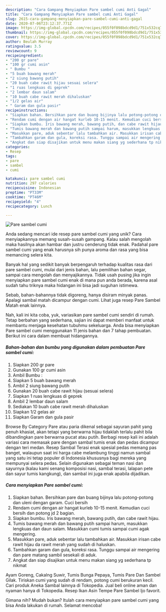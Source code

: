 ```yaml
---
description: "Cara Gampang Menyiapkan Pare sambel cumi Anti Gagal"
title: "Cara Gampang Menyiapkan Pare sambel cumi Anti Gagal"
slug: 2615-cara-gampang-menyiapkan-pare-sambel-cumi-anti-gagal
date: 2020-07-06T23:12:37.771Z
image: https://img-global.cpcdn.com/recipes/055f0f098bdcd9d1/751x532cq70/pare-sambel-cumi-foto-resep-utama.jpg
thumbnail: https://img-global.cpcdn.com/recipes/055f0f098bdcd9d1/751x532cq70/pare-sambel-cumi-foto-resep-utama.jpg
cover: https://img-global.cpcdn.com/recipes/055f0f098bdcd9d1/751x532cq70/pare-sambel-cumi-foto-resep-utama.jpg
author: Beulah Murray
ratingvalue: 3.5
reviewcount: 9
recipeingredient:
- "200 gr pare"
- "100 gr cumi asin"
- " Bumbu "
- "5 buah bawang merah"
- "2 siung bawang putih"
- "20 buah cabe rawit hijau sesuai selera"
- "1 ruas lengkuas di geprek"
- "2 lembar daun salam"
- "10 buah cabe rawit merah dihaluskan"
- "1/2 gelas air"
- " Garam dan gula pasir"
recipeinstructions:
- "Siapkan bahan. Bersihkan pare dan buang bijinya lalu potong-potong dan uleni dengan garam. Cuci bersih"
- "Rendam cumi dengan air hangat kurleb 10-15 menit. Kemudian cuci bersih dan potong jd 2 bagian."
- "Siapkan bumbu. Iris bawang merah, bawang putih, dan cabe rawit hijau."
- "Tumis bawang merah dan bawang putih sampai harum, masukkan lengkuas dan daun salam. Masukkan cumi tumis sampai cumi agak mengering."
- "Masukkan pare, aduk sebentar lalu tambahkan air. Masukkan irisan cabe rawit hijau da rawit merah yang sudah di haluskan."
- "Tambahkan garam dan gula, koreksi rasa. Tunggu sampai air mengering dan pare matang sambil sesekali di aduk."
- "Angkat dan siap disajikan untuk menu makan siang yg sederhana tp nikmat"
categories:
- Resep
tags:
- pare
- sambel
- cumi

katakunci: pare sambel cumi 
nutrition: 297 calories
recipecuisine: Indonesian
preptime: "PT33M"
cooktime: "PT46M"
recipeyield: "4"
recipecategory: Lunch

---
```



![Pare sambel cumi](https://img-global.cpcdn.com/recipes/055f0f098bdcd9d1/751x532cq70/pare-sambel-cumi-foto-resep-utama.jpg)

Anda sedang mencari ide resep pare sambel cumi yang unik? Cara menyiapkannya memang susah-susah gampang. Kalau salah mengolah maka hasilnya akan hambar dan justru cenderung tidak enak. Padahal pare sambel cumi yang enak harusnya sih punya aroma dan rasa yang bisa memancing selera kita.

Banyak hal yang sedikit banyak berpengaruh terhadap kualitas rasa dari pare sambel cumi, mulai dari jenis bahan, lalu pemilihan bahan segar, sampai cara mengolah dan menyajikannya. Tidak usah pusing jika ingin menyiapkan pare sambel cumi enak di mana pun anda berada, karena asal sudah tahu triknya maka hidangan ini bisa jadi suguhan istimewa.

Sebab, bahan-bahannya tidak digoreng, hanya disiram minyak panas. Apalagi sambal matah dicampur dengan cumi. Lihat juga resep Pare Sambel Matah enak lainnya.


Nah, kali ini kita coba, yuk, variasikan pare sambel cumi sendiri di rumah. Tetap berbahan yang sederhana, sajian ini dapat memberi manfaat untuk membantu menjaga kesehatan tubuhmu sekeluarga. Anda bisa menyiapkan Pare sambel cumi menggunakan 11 jenis bahan dan 7 tahap pembuatan. Berikut ini cara dalam membuat hidangannya.

<!--inarticleads1-->

##### Bahan-bahan dan bumbu yang digunakan dalam pembuatan Pare sambel cumi:

1. Siapkan 200 gr pare
1. Gunakan 100 gr cumi asin
1. Ambil  Bumbu :
1. Siapkan 5 buah bawang merah
1. Ambil 2 siung bawang putih
1. Gunakan 20 buah cabe rawit hijau (sesuai selera)
1. Siapkan 1 ruas lengkuas di geprek
1. Ambil 2 lembar daun salam
1. Sediakan 10 buah cabe rawit merah dihaluskan
1. Siapkan 1/2 gelas air
1. Siapkan  Garam dan gula pasir


Browse By Category Pare atau paria dikenal sebagai sayuran pahit yang penuh khasiat, akan tetapi yang berwarna hijau tidaklah terlalu pahit bila dibandingkan pare berwarna pucat atau putih. Berbagi resep kali ini adalah variasi cara memasak pare dengan sambal tumis enak dan pedas dicampur dengan teri medan. Resep Sambal Terasi enak spesial pedas memang pas banget, walaupun saat ini harga cabe melambung tinggi namun sambal yang satu ini tetap populer di Indonesia khususnya bagi mereka yang mempunyai selera pedas. Selain digunakan sebagai teman nasi dan sayurnya (kalau kami senang komposisi nasi, sambal terasi, lalapan pete dan sayur tumis kangkung), dan sambal ini juga enak apabila dijadikan. 

<!--inarticleads2-->

##### Cara menyiapkan Pare sambel cumi:

1. Siapkan bahan. Bersihkan pare dan buang bijinya lalu potong-potong dan uleni dengan garam. Cuci bersih
1. Rendam cumi dengan air hangat kurleb 10-15 menit. Kemudian cuci bersih dan potong jd 2 bagian.
1. Siapkan bumbu. Iris bawang merah, bawang putih, dan cabe rawit hijau.
1. Tumis bawang merah dan bawang putih sampai harum, masukkan lengkuas dan daun salam. Masukkan cumi tumis sampai cumi agak mengering.
1. Masukkan pare, aduk sebentar lalu tambahkan air. Masukkan irisan cabe rawit hijau da rawit merah yang sudah di haluskan.
1. Tambahkan garam dan gula, koreksi rasa. Tunggu sampai air mengering dan pare matang sambil sesekali di aduk.
1. Angkat dan siap disajikan untuk menu makan siang yg sederhana tp nikmat


Ayam Goreng, Cakalng Suwir, Tumis Bunga Pepaya, Tumis Pare Dan Sambel Gilak. Tiriskan cumi yang sudah di rendam, potong cumi berukuran kecil. Cari produk Aneka Sambal lainnya di Tokopedia. Jual beli online aman dan nyaman hanya di Tokopedia. Resep Ikan Asin Tempe Pare Sambel Ijo favorit. 

Gimana nih? Mudah bukan? Itulah cara menyiapkan pare sambel cumi yang bisa Anda lakukan di rumah. Selamat mencoba!
